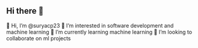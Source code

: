 ## Hi there 👋

👋 Hi, I’m @suryacp23
👀 I’m interested in software development and machine learning
🌱 I’m currently learning machine learning
💞️ I’m looking to collaborate on ml projects
